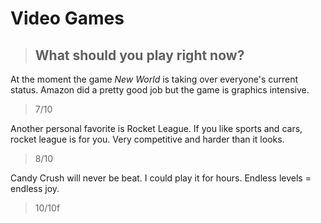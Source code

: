 # Video Games
>## What should you play right now?

At the moment the game _New World_ is taking over everyone's current status. Amazon did a pretty good job but the game is graphics intensive. 
>7/10

Another personal favorite is Rocket League. If you like sports and cars, rocket league is for you. Very competitive and harder than it looks. 
>8/10

Candy Crush will never be beat. I could play it for hours. Endless levels = endless joy.
>10/10f